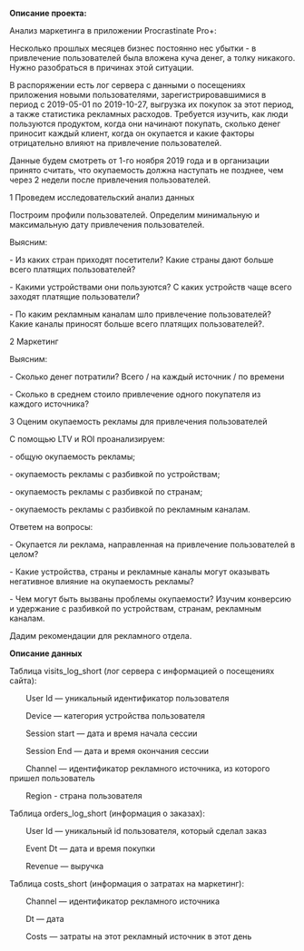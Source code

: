 ﻿**Описание проекта:**



Анализ маркетинга в приложении Procrastinate Pro+:

Несколько прошлых месяцев бизнес постоянно нес убытки - в привлечение пользователей была вложена куча денег, а толку никакого. Нужно разобраться в причинах этой ситуации.

В распоряжении есть лог сервера с данными о посещениях приложения новыми пользователями, зарегистрировавшимися в период с 2019-05-01 по 2019-10-27, выгрузка их покупок за этот период, а также статистика рекламных расходов. Требуется изучить, как люди пользуются продуктом, когда они начинают покупать, сколько денег приносит каждый клиент, когда он окупается и какие факторы отрицательно влияют на привлечение пользователей.

Данные будем смотреть от 1-го ноября 2019 года и в организации принято считать, что окупаемость должна наступать не позднее, чем через 2 недели после привлечения пользователей.



1 Проведем исследовательский анализ данных

Построим профили пользователей. Определим минимальную и максимальную дату привлечения пользователей.

Выясним:

\- Из каких стран приходят посетители? Какие страны дают больше всего платящих пользователей?

\- Какими устройствами они пользуются? С каких устройств чаще всего заходят платящие пользователи?

\- По каким рекламным каналам шло привлечение пользователей? Какие каналы приносят больше всего платящих пользователей?.

2 Маркетинг<br>

Выясним:

\- Сколько денег потратили? Всего / на каждый источник / по времени

\- Сколько в среднем стоило привлечение одного покупателя из каждого источника?

3 Оценим окупаемость рекламы для привлечения пользователей

С помощью LTV и ROI проанализируем:

\- общую окупаемость рекламы;

\- окупаемость рекламы с разбивкой по устройствам;

\- окупаемость рекламы с разбивкой по странам;

\- окупаемость рекламы с разбивкой по рекламным каналам.

Ответем на вопросы:

\- Окупается ли реклама, направленная на привлечение пользователей в целом?

\- Какие устройства, страны и рекламные каналы могут оказывать негативное влияние на окупаемость рекламы?

\- Чем могут быть вызваны проблемы окупаемости? Изучим конверсию и удержание с разбивкой по устройствам, странам, рекламным каналам.

Дадим рекомендации для рекламного отдела.


**Описание данных**

Таблица visits\_log\_short (лог сервера с информацией о посещениях сайта):

`    `User Id — уникальный идентификатор пользователя

`    `Device — категория устройства пользователя

`    `Session start — дата и время начала сессии

`    `Session End — дата и время окончания сессии

`    `Channel — идентификатор рекламного источника, из которого пришел пользователь

`    `Region - страна пользователя

Таблица orders\_log\_short (информация о заказах):

`    `User Id — уникальный id пользователя, который сделал заказ

`    `Event Dt — дата и время покупки

`    `Revenue — выручка

Таблица costs\_short (информация о затратах на маркетинг):

`    `Channel — идентификатор рекламного источника

`    `Dt — дата

`    `Costs — затраты на этот рекламный источник в этот день

